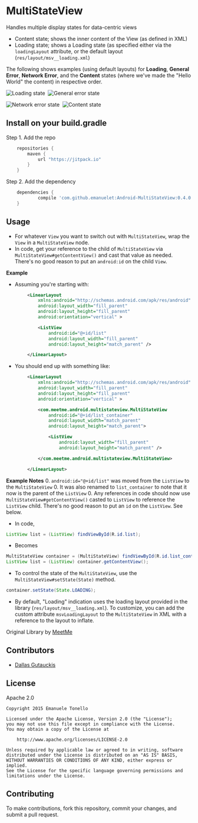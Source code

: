 # MultiStateView
Handles multiple display states for data-centric views

 - Content state; shows the inner content of the View (as defined in XML)
 - Loading state; shows a Loading state (as specified either via the `loadingLayout` attribute, or the default layout (`res/layout/msv__loading.xml`)

The following shows examples (using default layouts) for **Loading**, **General Error**, **Network Error**, and the **Content** states (where we've made the "Hello World" the content) in respective order.

![Loading state](screenshots/sample_loading.png)&nbsp;&nbsp;![General error state](screenshots/sample_general_error.png)

![Network error state](screenshots/sample_network_error.png)&nbsp;&nbsp;![Content state](screenshots/sample_content.png)

## Install on your build.gradle

Step 1. Add the repo

```groovy
    repositories {
        maven {
            url "https://jitpack.io"
        }
    }
```

Step 2. Add the dependency 

```groovy
    dependencies {
            compile 'com.github.emanuelet:Android-MultiStateView:0.4.0'
    }
```

## Usage

 - For whatever `View` you want to switch out with `MultiStateView`, wrap the `View` in a `MultiStateView` node.
 - In code, get your reference to the child of `MultiStateView` via `MultiStateView#getContentView()` and cast that value as needed. There's no good reason to put an `android:id` on the child `View`.

**Example**

- Assuming you're starting with:

```xml
        <LinearLayout
            xmlns:android="http://schemas.android.com/apk/res/android"
            android:layout_width="fill_parent"
            android:layout_height="fill_parent"
            android:orientation="vertical" >

            <ListView
                android:id="@+id/list"
                android:layout_width="fill_parent"
                android:layout_height="match_parent" />

        </LinearLayout>
```

- You should end up with something like:

```xml
        <LinearLayout
            xmlns:android="http://schemas.android.com/apk/res/android"
            android:layout_width="fill_parent"
            android:layout_height="fill_parent"
            android:orientation="vertical" >

            <com.meetme.android.multistateview.MultiStateView
                android:id="@+id/list_container"
                android:layout_width="match_parent"
                android:layout_height="match_parent">

                <ListView
                    android:layout_width="fill_parent"
                    android:layout_height="match_parent" />

            </com.meetme.android.multistateview.MultiStateView>

        </LinearLayout>
```

  **Example Notes**
 0. `android:id="@+id/list"` was moved from the `ListView` to the `MultiStateView`
 0. It was also renamed to `list_container` to note that it now is the parent of the `ListView`
 0. Any references in code should now use `MultiStateView#getContentView()` casted to `ListView` to reference the `ListView` child. There's no good reason to put an `id` on the `ListView`. See below.

- In code,

```java
ListView list = (ListView) findViewById(R.id.list);
```

- Becomes

```java
MultiStateView container = (MultiStateView) findViewById(R.id.list_container);
ListView list = (ListView) container.getContentView();
```

- To control the state of the `MultiStateView`, use the `MultiStateView#setState(State)` method.

```java
container.setState(State.LOADING);
```

- By default, "Loading" indication uses the loading layout provided in the library (`res/layout/msv__loading.xml`). To customize, you can add the custom attribute `msvLoadingLayout` to the `MultiStateView` in XML with a reference to the layout to inflate.

Original Library by [MeetMe](https://github.com/MeetMe/Android-MultiStateView)

## Contributors
 - [Dallas Gutauckis](http://github.com/dallasgutauckis)

## License

 Apache 2.0

    Copyright 2015 Emanuele Tonello

    Licensed under the Apache License, Version 2.0 (the "License");
    you may not use this file except in compliance with the License.
    You may obtain a copy of the License at

        http://www.apache.org/licenses/LICENSE-2.0

    Unless required by applicable law or agreed to in writing, software
    distributed under the License is distributed on an "AS IS" BASIS,
    WITHOUT WARRANTIES OR CONDITIONS OF ANY KIND, either express or implied.
    See the License for the specific language governing permissions and
    limitations under the License.

## Contributing

To make contributions, fork this repository, commit your changes, and submit a pull request.
